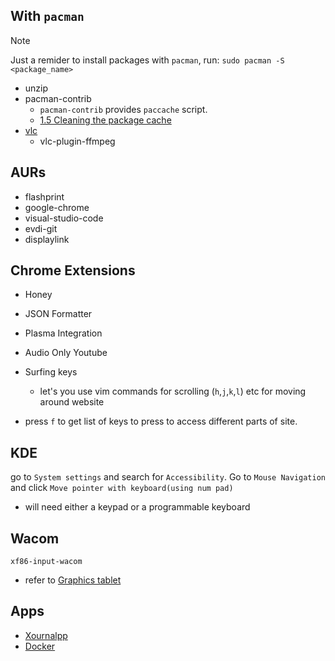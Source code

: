 ## With `pacman`

> [!Note]
> Just a remider to install packages with `pacman`, run: `sudo pacman -S <package_name>`

- unzip
- pacman-contrib
    - `pacman-contrib` provides `paccache` script.
    - [1.5 Cleaning the package cache](https://wiki.archlinux.org/title/Pacman#Cleaning_the_package_cache)
- [vlc](https://wiki.archlinux.org/title/VLC_media_player)
    - vlc-plugin-ffmpeg

## AURs

- flashprint
- google-chrome
- visual-studio-code
- evdi-git
- displaylink

## Chrome Extensions

- Honey
- JSON Formatter
- Plasma Integration
- Audio Only Youtube
- Surfing keys
    - let's you use vim commands for scrolling (`h`,`j`,`k`,`l`) etc for moving around website

- press `f` to get list of keys to press to access different parts of site.

## KDE

go to `System settings` and search for `Accessibility`. Go to `Mouse Navigation` and click `Move pointer with keyboard(using num pad)`

- will need either a keypad or a programmable keyboard

## Wacom

`xf86-input-wacom`<br />

- refer to [Graphics tablet](https://wiki.archlinux.org/title/Graphics_tablet#Remapping_buttons)

## Apps

- [Xournalpp](https://github.com/xournalpp/xournalpp) <br />
- [Docker](https://wiki.archlinux.org/title/docker)
